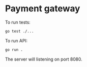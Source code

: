 # Payment gateway

To run tests:

```sh
go test ./...
```

To run API:

```sh
go run .
```

The server will listening on port 8080.
